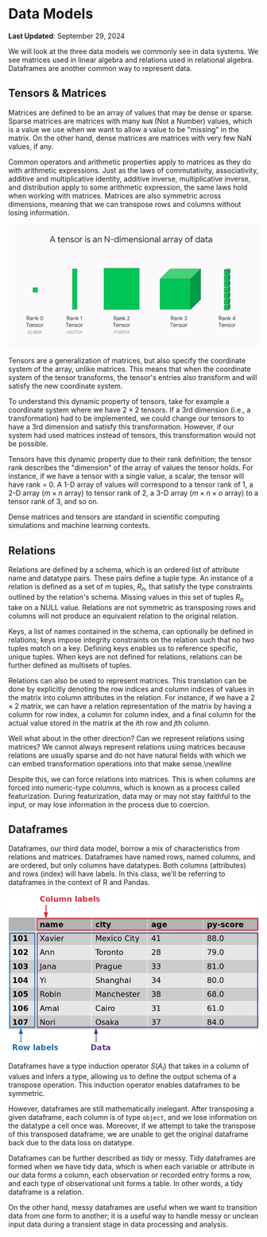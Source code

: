 # Data Models

**Last Updated**: September 29, 2024

We will look at the three data models we commonly see in data systems. We see matrices used in linear algebra and relations used in relational algebra. Dataframes are another common way to represent data.

## Tensors & Matrices
Matrices are defined to be an array of values that may be dense or sparse. Sparse matrices are matrices with many `NaN` (Not a Number) values, which is a value we use when we want to allow a value to be "missing" in the matrix. On the other hand, dense matrices are matrices with very few NaN values, if any.

Common operators and arithmetic properties apply to matrices as they do with arithmetic expressions. Just as the laws of commutativity, associativity, additive and multiplicative identity, additive inverse, multiplicative inverse, and distribution apply to some arithmetic expression, the same laws hold when working with matrices. Matrices are also symmetric across dimensions, meaning that we can transpose rows and columns without losing information.

![Tensor](./tensor.png)

Tensors are a generalization of matrices, but also specify the coordinate system of the array, unlike matrices. This means that when the coordinate system of the tensor transforms, the tensor's entries also transform and will satisfy the new coordinate system.


To understand this dynamic property of tensors, take for example a coordinate system where we have $2 \times 2$ tensors. If a 3rd dimension (i.e., a transformation) had to be implemented, we could change our tensors to have a 3rd dimension and satisfy this transformation. However, if our system had used matrices instead of tensors, this transformation would not be possible.

Tensors have this dynamic property due to their rank definition; the tensor rank describes the "dimension" of the array of values the tensor holds. For instance, if we have a tensor with a single value, a scalar, the tensor will have rank = 0. A 1-D array of values will correspond to a tensor rank of 1, a 2-D array ($m \times n$ array) to tensor rank of 2, a 3-D array ($m \times n \times o$ array) to a tensor rank of 3, and so on.

Dense matrices and tensors are standard in scientific computing simulations and machine learning contexts.

## Relations
Relations are defined by a schema, which is an ordered list of attribute name and datatype pairs. These pairs define a tuple type. An instance of a relation is defined as a set of $m$ tuples, $R_n$, that satisfy the type constraints outlined by the relation's schema. Missing values in this set of tuples $R_n$ take on a NULL value. Relations are not symmetric as transposing rows and columns will not produce an equivalent relation to the original relation.

Keys, a list of names contained in the schema, can optionally be defined in relations; keys impose integrity constraints on the relation such that no two tuples match on a key. Defining keys enables us to reference specific, unique tuples. When keys are not defined for relations, relations can be further defined as multisets of tuples.

Relations can also be used to represent matrices. This translation can be done by explicitly denoting the row indices and column indices of values in the matrix into column attributes in the relation. For instance, if we have a $2\times 2$ matrix, we can have a relation representation of the matrix by having a column for row index, a column for column index, and a final column for the actual value stored in the matrix at the $i$th row and $j$th column.

Well what about in the other direction? Can we represent relations using matrices? We cannot always represent relations using matrices because relations are usually sparse and do not have natural fields with which we can embed transformation operations into that make sense.\newline

Despite this, we can force relations into matrices. This is when columns are forced into numeric-type columns, which is known as a process called featurization. During featurization, data may or may not stay faithful to the input, or may lose information in the process due to coercion.

## Dataframes
Dataframes, our third data model, borrow a mix of characteristics from relations and matrices. Dataframes have named rows, named columns, and are ordered, but only columns have datatypes. Both columns (attributes) and rows (index) will have labels. In this class, we'll be referring to dataframes in the context of R and Pandas.

![Dataframes](./dataframes.jpeg)

Dataframes have a type induction operator $S(A_i)$ that takes in a column of values and infers a type, allowing us to define the output schema of a transpose operation. This induction operator enables dataframes to be symmetric.

However, dataframes are still mathematically inelegant. After transposing a given dataframe, each column is of type `object`, and we lose information on the datatype a cell once was. Moreover, if we attempt to take the transpose of this transposed dataframe, we are unable to get the original dataframe back due to the data loss on datatype.

Dataframes can be further described as tidy or messy. Tidy dataframes are formed when we have tidy data, which is when each variable or attribute in our data forms a column, each observation or recorded entry forms a row, and each type of observational unit forms a table. In other words, a tidy dataframe is a relation.

On the other hand, messy dataframes are useful when we want to transition data from one form to another; it is a useful way to handle messy or unclean input data during a transient stage in data processing and analysis.
